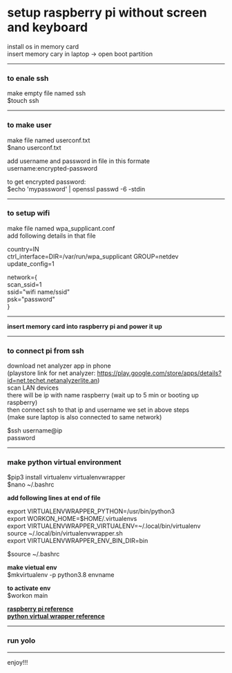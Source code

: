 # setup raspberry pi without screen and keyboard

install os in memory card  
insert memory cary in laptop -> open boot partition

---

### to enale ssh
make empty file named ssh  
$touch ssh

---

### to make user
make file named userconf.txt  
$nano userconf.txt

add username and password in file in this formate  
username:encrypted-password

to get encrypted password:  
$echo 'mypassword' | openssl passwd -6 -stdin

---

### to setup wifi
make file named wpa_supplicant.conf  
add following details in that file

country=IN  
ctrl_interface=DIR=/var/run/wpa_supplicant GROUP=netdev  
update_config=1  

network={  
    scan_ssid=1  
    ssid="wifi name/ssid"  
    psk="password"  
}

---

**insert memory card into raspberry pi and power it up**

---

### to connect pi from ssh
download net analyzer app in phone  
(playstore link for net analyzer: https://play.google.com/store/apps/details?id=net.techet.netanalyzerlite.an)  
scan LAN devices  
there will be ip with name raspberry (wait up to 5 min or booting up raspberry)  
then connect ssh to that ip and username we set in above steps  
(make sure laptop is also connected to same network)  

$ssh username@ip  
password  

---

### make python virtual environment
$pip3 install virtualenv virtualenvwrapper  
$nano ~/.bashrc  

**add following lines at end of file**  

export VIRTUALENVWRAPPER_PYTHON=/usr/bin/python3  
export WORKON_HOME=$HOME/.virtualenvs  
export VIRTUALENVWRAPPER_VIRTUALENV=~/.local/bin/virtualenv  
source ~/.local/bin/virtualenvwrapper.sh  
export VIRTUALENVWRAPPER_ENV_BIN_DIR=bin  

$source ~/.bashrc

**make vietual env**  
$mkvirtualenv -p python3.8 envname

**to activate env**  
$workon main

[**raspberry pi reference**](https://raspberrypi-guide.github.io/programming/create-python-virtual-environment)  
[**python virtual wrapper reference**](https://virtualenvwrapper.readthedocs.io/en/latest/command_ref.html)

---

### run yolo


---

enjoy!!!
